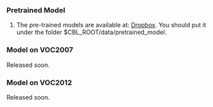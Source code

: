 ### Pretrained Model
1. The pre-trained models are available at: [Dropbox](https://drive.google.com/file/d/1b6zaoUdFP110qF4czPsosfZtwCqKcKLQ/view?usp=drive_link). You should put it under the folder $CBL_ROOT/data/pretrained_model.

### Model on VOC2007
Released soon.

### Model on VOC2012
Released soon.
